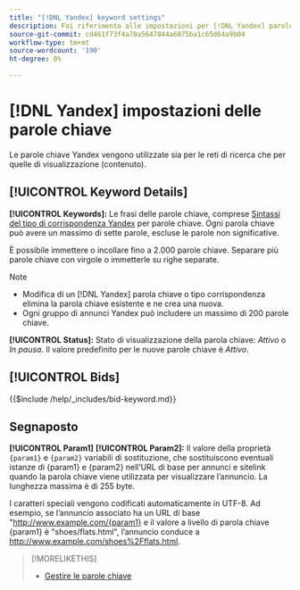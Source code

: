 ```yaml
---
title: "[!DNL Yandex] keyword settings"
description: Fai riferimento alle impostazioni per [!DNL Yandex] parole chiave.
source-git-commit: cd461f73f4a70a5647844a6075ba1c65d64a9b04
workflow-type: tm+mt
source-wordcount: '190'
ht-degree: 0%

---
```


# [!DNL Yandex] impostazioni delle parole chiave

Le parole chiave Yandex vengono utilizzate sia per le reti di ricerca che per quelle di visualizzazione (contenuto).

<!-- Note to self: Yandex doesn't have separate website placements for display; users use keywords for the sites/parts of the content network on which they want to advertise. -->

## [!UICONTROL Keyword Details]

**[!UICONTROL Keywords]:** Le frasi delle parole chiave, comprese [Sintassi del tipo di corrispondenza Yandex](https://yandex.com/support/direct/keywords/symbols-and-operators.html) per parole chiave. Ogni parola chiave può avere un massimo di sette parole, escluse le parole non significative.

È possibile immettere o incollare fino a 2.000 parole chiave. Separare più parole chiave con virgole o immetterle su righe separate.

>[!NOTE]
>
>* Modifica di un [!DNL Yandex] parola chiave o tipo corrispondenza elimina la parola chiave esistente e ne crea una nuova.
>* Ogni gruppo di annunci Yandex può includere un massimo di 200 parole chiave.


**[!UICONTROL Status]:** Stato di visualizzazione della parola chiave: *Attivo* o *In pausa*. Il valore predefinito per le nuove parole chiave è *Attivo*.

## [!UICONTROL Bids]

<!-- **[!UICONTROL Bid]:** -->

{{$include /help/_includes/bid-keyword.md}}

## Segnaposto

**[!UICONTROL Param1]** **[!UICONTROL Param2]:** Il valore della proprietà `{param1}` e `{param2}` variabili di sostituzione, che sostituiscono eventuali istanze di {param1} e {param2} nell’URL di base per annunci e sitelink quando la parola chiave viene utilizzata per visualizzare l’annuncio. La lunghezza massima è di 255 byte.

I caratteri speciali vengono codificati automaticamente in UTF-8. Ad esempio, se l’annuncio associato ha un URL di base &quot;http://www.example.com/{param1} e il valore a livello di parola chiave {param1} è &quot;shoes/flats.html&quot;, l’annuncio conduce a http://www.example.com/shoes%2Fflats.html.

>[!MORELIKETHIS]
>
>* [Gestire le parole chiave](/help/search-social-commerce/campaign-management/campaigns/keyword-manage.md)


